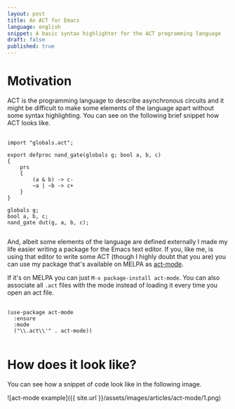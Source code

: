 ```yaml
---
layout: post
title: An ACT for Emacs
language: english
snippet: A basic syntax highlighter for the ACT programming language
draft: false
published: true
---
```


# Motivation

ACT is the programming language to describe asynchronous circuits and
it might be difficult to make some elements of the language apart without
some syntax highlighting. You can see on the following brief snippet how
ACT looks like.


<pre class="language-plaintext">
  <code>
import "globals.act";

export defproc nand_gate(globals g; bool a, b, c)
{
    prs<g.Vdd, g.GND>
    {
        (a & b) -> c-
        ~a | ~b -> c+
    }
}

globals g;
bool a, b, c;
nand_gate dut(g, a, b, c);
  </code>
</pre>

And, albeit some elements of the language are defined externally I made
my life easier writing a package for the Emacs text editor. If you, like me,
is using that editor to write some ACT (though I highly doubt that you are)
you can use my package that's available on MELPA as [act-mode](https://github.com/rafaelcn/act).

If it's on MELPA you can just `M-x package-install act-mode`. You can also
associate all `.act` files with the mode instead of loading it every time
you open an act file.

<pre class="language-plaintext">
  <code>
(use-package act-mode
  :ensure
  :mode
  ("\\.act\\'" . act-mode))
  </code>
</pre>

# How does it look like?

You can see how a snippet of code look like in the following image.

![act-mode example]({{ site.url }}/assets/images/articles/act-mode/1.png)
